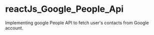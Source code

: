 # reactJs_Google_People_Api
Implementing google People API to fetch user's contacts from Google account.
